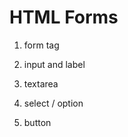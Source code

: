 # HTML Forms

1. form tag
    <form action="/contact" method="POST">

2. input and label
    
3. textarea

4. select / option

5. button
